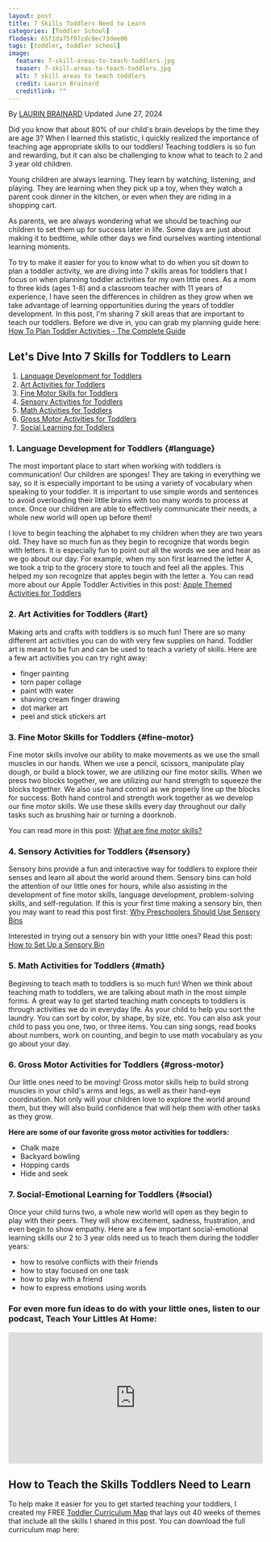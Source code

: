 ```yaml
---
layout: post
title: 7 Skills Toddlers Need to Learn
categories: [Toddler School]
flodesk: 65f1da75f97cdc8ec73dee06
tags: [toddler, toddler school]
image:
  feature: 7-skill-areas-to-teach-toddlers.jpg
  teaser: 7-skill-areas-to-teach-toddlers.jpg
  alt: 7 skill areas to teach toddlers
  credit: Laurin Brainard
  creditlink: ""
---
```

By [LAURIN BRAINARD](https://theprimarybrain.com/menu/about/) Updated June 27, 2024

Did you know that about 80% of our child's brain develops by the time they are age 3? When I learned this statistic, I quickly realized the importance of teaching age appropriate skills to our toddlers! Teaching toddlers is so fun and rewarding, but it can also be challenging to know what to teach to 2 and 3 year old children. 

Young children are always learning. They learn by watching, listening, and playing. They are learning when they pick up a toy, when they watch a parent cook dinner in the kitchen, or even when they are riding in a shopping cart. 

As parents, we are always wondering what we should be teaching our children to set them up for success later in life. Some days are just about making it to bedtime, while other days we find ourselves wanting intentional learning moments. 

To try to make it easier for you to know what to do when you sit down to plan a toddler activity, we are diving into 7 skills areas for toddlers that I focus on when planning toddler activities for my own little ones. As a mom to three kids (ages 1-8) and a classroom teacher with 11 years of experience, I have seen the differences in children as they grow when we take advantage of learning opportunities during the years of toddler development. In this post, I'm sharing 7 skill areas that are important to teach our toddlers. Before we dive in, you can grab my planning guide here: [How To Plan Toddler Activities - The Complete Guide](https://theprimarybrain.com/toddler%20school/2023/10/24/Toddler-Activities-Planning-Guide/)

## Let's Dive Into 7 Skills for Toddlers to Learn
1. [Language Development for Toddlers](#language)
2. [Art Activities for Toddlers](#art)
3. [Fine Motor Skills for Toddlers](#fine-motor)
4. [Sensory Activities for Toddlers](#sensory)
5. [Math Activities for Toddlers](#math)
6. [Gross Motor Activities for Toddlers](#gross-motor)
7. [Social Learning for Toddlers](#social)

### 1. Language Development for Toddlers {#language}

The most important place to start when working with toddlers is communication! Our children are sponges! They are taking in everything we say, so it is especially important to be using a variety of vocabulary when speaking to your toddler. It is important to use simple words and sentences to avoid overloading their little brains with too many words to process at once. Once our children are able to effectively communicate their needs, a whole new world will open up before them! 

I love to begin teaching the alphabet to my children when they are two years old. They have so much fun as they begin to recognize that words begin with letters. It is especially fun to point out all the words we see and hear as we go about our day. For example, when my son first learned the letter A, we took a trip to the grocery store to touch and feel all the apples. This helped my son recognize that apples begin with the letter a. You can read more about our Apple Toddler Activities in this post: [Apple Themed Activities for Toddlers](https://theprimarybrain.com/toddler%20school/2018/09/07/Toddler-School-Curriculum-Apple-Theme-Lesson-1/)

### 2. Art Activities for Toddlers {#art}
Making arts and crafts with toddlers is so much fun! There are so many different art activities you can do with very few supplies on hand. Toddler art is meant to be fun and can be used to teach a variety of skills. Here are a few art activities you can try right away:
- finger painting
- torn paper collage
- paint with water
- shaving cream finger drawing
- dot marker art
- peel and stick stickers art

### 3. Fine Motor Skills for Toddlers {#fine-motor}
Fine motor skills involve our ability to make movements as we use the small muscles in our hands.  When we use a pencil, scissors, manipulate play dough, or build a block tower, we are utilizing our fine motor skills. When we press two blocks together, we are utilizing our hand strength to squeeze the blocks together. We also use hand control as we properly line up the blocks for success. Both hand control and strength work together as we develop our fine motor skills. We use these skills every day throughout our daily tasks such as brushing hair or turning a doorknob. 

You can read more in this post: [What are fine motor skills?](https://theprimarybrain.com/fine%20motor%20skills/2024/01/25/What-Are-Fine-Motor-Skills/)

### 4. Sensory Activities for Toddlers {#sensory}
Sensory bins provide a fun and interactive way for toddlers to explore their senses and learn all about the world around them. Sensory bins can hold the attention of our little ones for hours, while also assisting in the development of fine motor skills, language development, problem-solving skills, and self-regulation. If this is your first time making a sensory bin, then you may want to read this post first: [Why Preschoolers Should Use Sensory Bins](https://theprimarybrain.com/preschool/2023/03/30/Sensory-Bins-For-Preschoolers/)

Interested in trying out a sensory bin with your little ones? Read this post: [How to Set Up a Sensory Bin](https://theprimarybrain.com/preschool/2023/03/31/Setting-Up-A-Sensory-Bin/)

### 5. Math Activities for Toddlers {#math}
Beginning to teach math to toddlers is so much fun! When we think about teaching math to toddlers, we are talking about math in the most simple forms. A great way to get started teaching math concepts to toddlers is through activities we do in everyday life. As your child to help you sort the laundry. You can sort by color, by shape, by size, etc. You can also ask your child to pass you one, two, or three items. You can sing songs, read books about numbers, work on counting, and begin to use math vocabulary as you go about your day. 

### 6. Gross Motor Activities for Toddlers {#gross-motor}
Our little ones need to be moving! Gross motor skills help to build strong muscles in your child's arms and legs, as well as their hand-eye coordination. Not only will your children love to explore the world around them, but they will also build confidence that will help them with other tasks as they grow. 

**Here are some of our favorite gross motor activities for toddlers:**
- Chalk maze
- Backyard bowling
- Hopping cards
- Hide and seek

### 7. Social-Emotional Learning for Toddlers {#social}
Once your child turns two, a whole new world will open as they begin to play with their peers. They will show excitement, sadness, frustration, and even begin to show empathy. Here are a few important social-emotional learning skills our 2 to 3 year olds need us to teach them during the toddler years:
- how to resolve conflicts with their friends
- how to stay focused on one task 
- how to play with a friend
- how to express emotions using words

### For even more fun ideas to do with your little ones, listen to our podcast, Teach Your Littles At Home:
<iframe title="Teach Your Littles At Home | Homeschool Preschool Activities for Busy Moms of 2 to 5 Year Olds" allowtransparency="true" height="260" width="100%" style="border: none; min-width: min(100%, 430px);height:260px;" scrolling="no" data-name="pb-iframe-player" src="https://www.podbean.com/player-v2/?i=7vc25-f9f573-pbblog-playlist&share=1&download=0&rtl=0&fonts=Tahoma&skin=f6f6f6&font-color=000000&logo_link=episode_page&order=serial&limit=3&filter=publish_time&publish_start=2024-08-26&publish_end=2024-08-26&ss=4ee3133b0022d58ac35cf7bff0fd4f19&btn-skin=2baf9e&size=260" loading="lazy" allowfullscreen=""></iframe>

## How to Teach the Skills Toddlers Need to Learn
To help make it easier for you to get started teaching your toddlers, I created my FREE [Toddler Curriculum Map](https://theprimarybrain.com/toddler%20school/2024/03/13/Toddler-Curriculum-Map/) that lays out 40 weeks of themes that include all the skills I shared in this post. You can download the full curriculum map here: